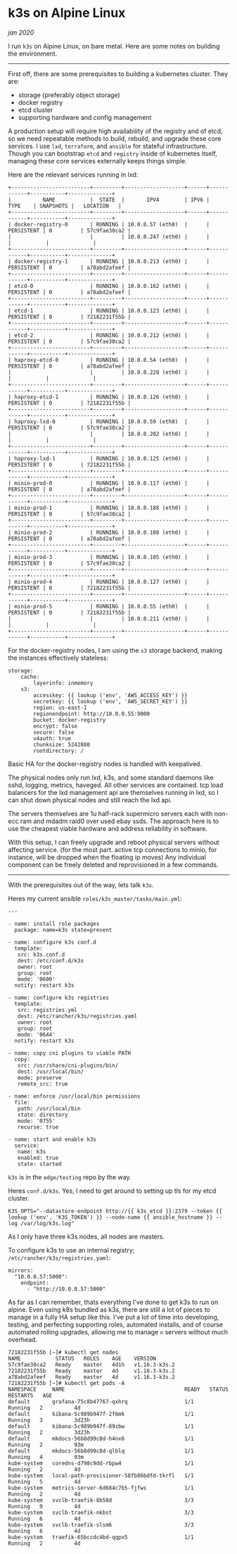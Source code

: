 # k3s on Alpine Linux

_jan 2020_

I run `k3s` on Alpine Linux, on bare metal.  Here are some notes on building the environment.

---

First off, there are some prerequisites to building a kubernetes cluster.  They are:

- storage (preferably object storage)
- docker registry
- etcd cluster
- supporting hardware and config management

A production setup will require high availability of the registry and of etcd, so we need repeatable methods to build, rebuild, and upgrade these core services.  I use `lxd`, `terraform`, and `ansible` for stateful infrastructure.  Though you can bootstrap `etcd` and `registry` inside of kubernetes itself, managing these core services externally keeps things simple.

Here are the relevant services running in lxd:

```
+-------------------------+---------+-------------------+------+------------+-----------+--------------+
|          NAME           |  STATE  |       IPV4        | IPV6 |    TYPE    | SNAPSHOTS |   LOCATION   |
+-------------------------+---------+-------------------+------+------------+-----------+--------------+
| docker-registry-0       | RUNNING | 10.0.0.57 (eth0)  |      | PERSISTENT | 0         | 57c9fae30ca2 |
|                         |         | 10.0.0.247 (eth0) |      |            |           |              |
+-------------------------+---------+-------------------+------+------------+-----------+--------------+
| docker-registry-1       | RUNNING | 10.0.0.213 (eth0) |      | PERSISTENT | 0         | a78abd2afeef |
+-------------------------+---------+-------------------+------+------------+-----------+--------------+
| etcd-0                  | RUNNING | 10.0.0.162 (eth0) |      | PERSISTENT | 0         | a78abd2afeef |
+-------------------------+---------+-------------------+------+------------+-----------+--------------+
| etcd-1                  | RUNNING | 10.0.0.123 (eth0) |      | PERSISTENT | 0         | 72182231f55b |
+-------------------------+---------+-------------------+------+------------+-----------+--------------+
| etcd-2                  | RUNNING | 10.0.0.212 (eth0) |      | PERSISTENT | 0         | 57c9fae30ca2 |
+-------------------------+---------+-------------------+------+------------+-----------+--------------+
| haproxy-etcd-0          | RUNNING | 10.0.0.54 (eth0)  |      | PERSISTENT | 0         | a78abd2afeef |
|                         |         | 10.0.0.228 (eth0) |      |            |           |              |
+-------------------------+---------+-------------------+------+------------+-----------+--------------+
| haproxy-etcd-1          | RUNNING | 10.0.0.126 (eth0) |      | PERSISTENT | 0         | 72182231f55b |
+-------------------------+---------+-------------------+------+------------+-----------+--------------+
| haproxy-lxd-0           | RUNNING | 10.0.0.59 (eth0)  |      | PERSISTENT | 0         | 57c9fae30ca2 |
|                         |         | 10.0.0.202 (eth0) |      |            |           |              |
+-------------------------+---------+-------------------+------+------------+-----------+--------------+
| haproxy-lxd-1           | RUNNING | 10.0.0.125 (eth0) |      | PERSISTENT | 0         | 72182231f55b |
+-------------------------+---------+-------------------+------+------------+-----------+--------------+
| minio-prod-0            | RUNNING | 10.0.0.117 (eth0) |      | PERSISTENT | 0         | a78abd2afeef |
+-------------------------+---------+-------------------+------+------------+-----------+--------------+
| minio-prod-1            | RUNNING | 10.0.0.188 (eth0) |      | PERSISTENT | 0         | 57c9fae30ca2 |
+-------------------------+---------+-------------------+------+------------+-----------+--------------+
| minio-prod-2            | RUNNING | 10.0.0.108 (eth0) |      | PERSISTENT | 0         | a78abd2afeef |
+-------------------------+---------+-------------------+------+------------+-----------+--------------+
| minio-prod-3            | RUNNING | 10.0.0.105 (eth0) |      | PERSISTENT | 0         | 57c9fae30ca2 |
+-------------------------+---------+-------------------+------+------------+-----------+--------------+
| minio-prod-4            | RUNNING | 10.0.0.127 (eth0) |      | PERSISTENT | 0         | 72182231f55b |
+-------------------------+---------+-------------------+------+------------+-----------+--------------+
| minio-prod-5            | RUNNING | 10.0.0.55 (eth0)  |      | PERSISTENT | 0         | 72182231f55b |
|                         |         | 10.0.0.211 (eth0) |      |            |           |              |
+-------------------------+---------+-------------------+------+------------+-----------+--------------+
```

For the docker-registry nodes, I am using the `s3` storage backend, making the instances effectively stateless:

```
storage:
    cache:
        layerinfo: inmemory
    s3:
        accesskey: {{ lookup ('env', 'AWS_ACCESS_KEY') }}
        secretkey: {{ lookup ('env', 'AWS_SECRET_KEY') }}
        region: us-east-1
        regionendpoint: http://10.0.0.55:9000
        bucket: docker-registry
        encrypt: false
        secure: false
        v4auth: true
        chunksize: 5242880
        rootdirectory: /
```

Basic HA for the docker-registry nodes is handled with keepalived.

The physical nodes only run lxd, k3s, and some standard daemons like sshd, logging, metrics, haveged.  All other services are contained.  tcp load balancers for the lxd management api are themselves running in lxd, so I can shut down physical nodes and still reach the lxd api.

The servers themselves are 1u half-rack supermicro servers each with non-ecc ram and mdadm raid0 over used ebay ssds.  The approach here is to use the cheapest viable hardware and address reliability in software.

With this setup, I can freely upgrade and reboot physical servers without affecting service.  (for the most part.  active tcp connections to minio, for instance, will be dropped when the floating ip moves)  Any individual component can be freely deleted and reprovisioned in a few commands.

---

With the prerequisites out of the way, lets talk `k3s`.

Heres my current ansible `roles/k3s_master/tasks/main.yml`:

```
---

- name: install role packages
  package: name=k3s state=present

- name: configure k3s conf.d
  template:
   src: k3s.conf.d
   dest: /etc/conf.d/k3s
   owner: root
   group: root
   mode: '0600'
  notify: restart k3s

- name: configure k3s registries
  template:
   src: registries.yml
   dest: /etc/rancher/k3s/registries.yaml
   owner: root
   group: root
   mode: '0644'
  notify: restart k3s

- name: copy cni plugins to viable PATH
  copy:
   src: /usr/share/cni-plugins/bin/
   dest: /usr/local/bin/
   mode: preserve
   remote_src: true

- name: enforce /usr/local/bin permissions
  file:
   path: /usr/local/bin
   state: directory
   mode: '0755'
   recurse: true

- name: start and enable k3s
  service:
   name: k3s
   enabled: true
   state: started
```

`k3s` is in the `edge/testing` repo by the way.

Heres `conf.d/k3s`.  Yes, I need to get around to setting up tls for my etcd cluster.

```
K3S_OPTS="--datastore-endpoint http://{{ k3s_etcd }}:2379 --token {{ lookup ('env', 'K3S_TOKEN') }} --node-name {{ ansible_hostname }} --log /var/log/k3s.log"
```

As I only have three k3s nodes, all nodes are masters.

To configure k3s to use an internal registry; `/etc/rancher/k3s/registries.yaml`:

```
mirrors:
  "10.0.0.57:5000":
    endpoint:
      - "http://10.0.0.57:5000"
```

As far as I can remember, thats everything I've done to get k3s to run on alpine.  Even using k8s bundled as k3s, there are still a lot of pieces to manage in a fully HA setup like this.  I've put a lot of time into developing, testing, and perfecting supporting roles, automated installs, and of course automated rolling upgrades, allowing me to manage `n` servers without much overhead.

```
72182231f55b [~]# kubectl get nodes
NAME           STATUS   ROLES    AGE    VERSION
57c9fae30ca2   Ready    master   4d1h   v1.16.3-k3s.2
72182231f55b   Ready    master   4d     v1.16.3-k3s.2
a78abd2afeef   Ready    master   4d     v1.16.3-k3s.2
72182231f55b [~]# kubectl get pods -A
NAMESPACE     NAME                                      READY   STATUS    RESTARTS   AGE
default       grafana-75c8b47767-qxhrq                  1/1     Running   2          4d
default       kibana-5c989b947f-2f6mk                   1/1     Running   3          3d23h
default       kibana-5c989b947f-89zbw                   1/1     Running   2          3d23h
default       mkdocs-56b8d99c8d-h4nx6                   1/1     Running   2          93m
default       mkdocs-56b8d99c8d-qlblq                   1/1     Running   4          93m
kube-system   coredns-d798c9dd-rbpw4                    1/1     Running   2          4d
kube-system   local-path-provisioner-58fb86bdfd-tkrfl   1/1     Running   5          4d
kube-system   metrics-server-6d684c7b5-fjfws            1/1     Running   2          4d
kube-system   svclb-traefik-8b58d                       3/3     Running   9          4d
kube-system   svclb-traefik-nkbst                       3/3     Running   6          4d
kube-system   svclb-traefik-slsm6                       3/3     Running   6          4d
kube-system   traefik-65bccdc4bd-qqpx5                  1/1     Running   2          4d
```
